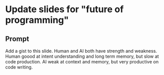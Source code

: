 # Update slides for "future of programming"

## Prompt
Add a gist to this slide. Human and AI both have strength and weakness. Human goood at intent understanding and long term memory, but slow at code production. AI weak at context and memory, but very productive on code writing.
